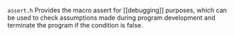 `assert.h` Provides the macro assert for [[debugging]] purposes, which can be used to check assumptions made during program development and terminate the program if the condition is false.